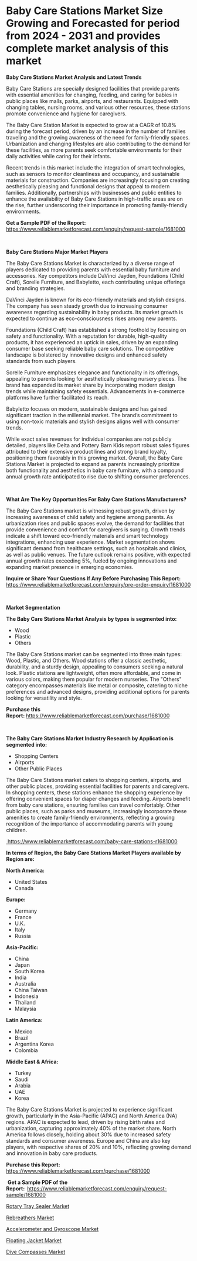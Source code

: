 <p><h1>Baby Care Stations Market Size Growing and Forecasted for period from 2024 - 2031 and provides complete market analysis of this market</h1></p><p><strong>Baby Care Stations Market Analysis and Latest Trends</strong></p>
<p><p>Baby Care Stations are specially designed facilities that provide parents with essential amenities for changing, feeding, and caring for babies in public places like malls, parks, airports, and restaurants. Equipped with changing tables, nursing rooms, and various other resources, these stations promote convenience and hygiene for caregivers.</p><p>The Baby Care Station Market is expected to grow at a CAGR of 10.8% during the forecast period, driven by an increase in the number of families traveling and the growing awareness of the need for family-friendly spaces. Urbanization and changing lifestyles are also contributing to the demand for these facilities, as more parents seek comfortable environments for their daily activities while caring for their infants.</p><p>Recent trends in this market include the integration of smart technologies, such as sensors to monitor cleanliness and occupancy, and sustainable materials for construction. Companies are increasingly focusing on creating aesthetically pleasing and functional designs that appeal to modern families. Additionally, partnerships with businesses and public entities to enhance the availability of Baby Care Stations in high-traffic areas are on the rise, further underscoring their importance in promoting family-friendly environments.</p></p>
<p><strong>Get a Sample PDF of the Report:&nbsp;</strong> <a href="https://www.reliablemarketforecast.com/enquiry/request-sample/1681000?utm_campaign=1283&utm_medium=2&utm_source=Github&utm_content=ia&utm_term=04102024&utm_id=baby-care-stations">https://www.reliablemarketforecast.com/enquiry/request-sample/1681000</a></p>
<p>&nbsp;</p>
<p><strong>Baby Care Stations Major Market Players</strong></p>
<p><p>The Baby Care Stations Market is characterized by a diverse range of players dedicated to providing parents with essential baby furniture and accessories. Key competitors include DaVinci Jayden, Foundations (Child Craft), Sorelle Furniture, and Babyletto, each contributing unique offerings and branding strategies.</p><p>DaVinci Jayden is known for its eco-friendly materials and stylish designs. The company has seen steady growth due to increasing consumer awareness regarding sustainability in baby products. Its market growth is expected to continue as eco-consciousness rises among new parents.</p><p>Foundations (Child Craft) has established a strong foothold by focusing on safety and functionality. With a reputation for durable, high-quality products, it has experienced an uptick in sales, driven by an expanding consumer base seeking reliable baby care solutions. The competitive landscape is bolstered by innovative designs and enhanced safety standards from such players.</p><p>Sorelle Furniture emphasizes elegance and functionality in its offerings, appealing to parents looking for aesthetically pleasing nursery pieces. The brand has expanded its market share by incorporating modern design trends while maintaining safety essentials. Advancements in e-commerce platforms have further facilitated its reach.</p><p>Babyletto focuses on modern, sustainable designs and has gained significant traction in the millennial market. The brand’s commitment to using non-toxic materials and stylish designs aligns well with consumer trends. </p><p>While exact sales revenues for individual companies are not publicly detailed, players like Delta and Pottery Barn Kids report robust sales figures attributed to their extensive product lines and strong brand loyalty, positioning them favorably in this growing market. Overall, the Baby Care Stations Market is projected to expand as parents increasingly prioritize both functionality and aesthetics in baby care furniture, with a compound annual growth rate anticipated to rise due to shifting consumer preferences.</p></p>
<p>&nbsp;</p>
<p><strong>What Are The Key Opportunities For Baby Care Stations Manufacturers?</strong></p>
<p><p>The Baby Care Stations market is witnessing robust growth, driven by increasing awareness of child safety and hygiene among parents. As urbanization rises and public spaces evolve, the demand for facilities that provide convenience and comfort for caregivers is surging. Growth trends indicate a shift toward eco-friendly materials and smart technology integrations, enhancing user experience. Market segmentation shows significant demand from healthcare settings, such as hospitals and clinics, as well as public venues. The future outlook remains positive, with expected annual growth rates exceeding 5%, fueled by ongoing innovations and expanding market presence in emerging economies.</p></p>
<p><strong>Inquire or Share Your Questions If Any Before Purchasing This Report:</strong> <a href="https://www.reliablemarketforecast.com/enquiry/pre-order-enquiry/1681000?utm_campaign=1283&utm_medium=2&utm_source=Github&utm_content=ia&utm_term=04102024&utm_id=baby-care-stations">https://www.reliablemarketforecast.com/enquiry/pre-order-enquiry/1681000</a></p>
<p>&nbsp;</p>
<p><strong>Market Segmentation</strong></p>
<p><strong>The Baby Care Stations Market Analysis by types is segmented into:</strong></p>
<p><ul><li>Wood</li><li>Plastic</li><li>Others</li></ul></p>
<p><p>The Baby Care Stations market can be segmented into three main types: Wood, Plastic, and Others. Wood stations offer a classic aesthetic, durability, and a sturdy design, appealing to consumers seeking a natural look. Plastic stations are lightweight, often more affordable, and come in various colors, making them popular for modern nurseries. The "Others" category encompasses materials like metal or composite, catering to niche preferences and advanced designs, providing additional options for parents looking for versatility and style.</p></p>
<p><strong>Purchase this Report:&nbsp;</strong><a href="https://www.reliablemarketforecast.com/purchase/1681000?utm_campaign=1283&utm_medium=2&utm_source=Github&utm_content=ia&utm_term=04102024&utm_id=baby-care-stations">https://www.reliablemarketforecast.com/purchase/1681000</a></p>
<p>&nbsp;</p>
<p><strong>The Baby Care Stations Market Industry Research by Application is segmented into:</strong></p>
<p><ul><li>Shopping Centers</li><li>Airports</li><li>Other Public Places</li></ul></p>
<p><p>The Baby Care Stations market caters to shopping centers, airports, and other public places, providing essential facilities for parents and caregivers. In shopping centers, these stations enhance the shopping experience by offering convenient spaces for diaper changes and feeding. Airports benefit from baby care stations, ensuring families can travel comfortably. Other public places, such as parks and museums, increasingly incorporate these amenities to create family-friendly environments, reflecting a growing recognition of the importance of accommodating parents with young children.</p></p>
<p><a href="https://www.reliablemarketforecast.com/baby-care-stations-r1681000?utm_campaign=1283&utm_medium=2&utm_source=Github&utm_content=ia&utm_term=04102024&utm_id=baby-care-stations">&nbsp;https://www.reliablemarketforecast.com/baby-care-stations-r1681000</a></p>
<p><strong>In terms of Region, the Baby Care Stations Market Players available by Region are:</strong></p>
<p>
    <p> <strong> North America: </strong>
        <ul>
            <li>United States</li>
            <li>Canada</li>
        </ul>
        </p> 
    <p> <strong> Europe: </strong>
        <ul>
            <li>Germany</li>
            <li>France</li>
            <li>U.K.</li>
            <li>Italy</li>
            <li>Russia</li>
        </ul>
        </p> 
    <p> <strong> Asia-Pacific: </strong>
        <ul>
            <li>China</li>
            <li>Japan</li>
            <li>South Korea</li>
            <li>India</li>
            <li>Australia</li>
            <li>China Taiwan</li>
            <li>Indonesia</li>
            <li>Thailand</li>
            <li>Malaysia</li>
        </ul>
        </p> 
    <p> <strong> Latin America: </strong>
        <ul>
            <li>Mexico</li>
            <li>Brazil</li>
            <li>Argentina Korea</li>
            <li>Colombia</li>
        </ul>
        </p> 
    <p> <strong> Middle East & Africa: </strong>
        <ul>
            <li>Turkey</li>
            <li>Saudi</li>
            <li>Arabia</li>
            <li>UAE</li>
            <li>Korea</li>
        </ul>
    </p>
    </p>
<p><p>The Baby Care Stations Market is projected to experience significant growth, particularly in the Asia-Pacific (APAC) and North America (NA) regions. APAC is expected to lead, driven by rising birth rates and urbanization, capturing approximately 40% of the market share. North America follows closely, holding about 30% due to increased safety standards and consumer awareness. Europe and China are also key players, with respective shares of 20% and 10%, reflecting growing demand and innovation in baby care products.</p></p>
<p><strong>Purchase this Report: </strong><a href="https://www.reliablemarketforecast.com/purchase/1681000?utm_campaign=1283&utm_medium=2&utm_source=Github&utm_content=ia&utm_term=04102024&utm_id=baby-care-stations">https://www.reliablemarketforecast.com/purchase/1681000</a></p>
<p>&nbsp;<strong>Get a Sample PDF of the Report:&nbsp;&nbsp;</strong><a href="https://www.reliablemarketforecast.com/enquiry/request-sample/1681000?utm_campaign=1283&utm_medium=2&utm_source=Github&utm_content=ia&utm_term=04102024&utm_id=baby-care-stations">https://www.reliablemarketforecast.com/enquiry/request-sample/1681000</a></p>
<p><strong></strong></p>
<p><p><a href="https://github.com/dringals/Market-Research-Report-List-6/blob/main/rotary-tray-sealer-market.md?utm_campaign=1283&utm_medium=2&utm_source=Github&utm_content=ia&utm_term=04102024&utm_id=baby-care-stations">Rotary Tray Sealer Market</a></p><p><a href="https://www.linkedin.com/pulse/rebreathers-market-research-report-includes-analysis-size-share-cxw5c?utm_campaign=1283&utm_medium=2&utm_source=Github&utm_content=ia&utm_term=04102024&utm_id=baby-care-stations">Rebreathers Market</a></p><p><a href="https://www.linkedin.com/pulse/emerging-accelerometer-gyroscope-market-opportunities-analysis-cwhie?utm_campaign=1283&utm_medium=2&utm_source=Github&utm_content=ia&utm_term=04102024&utm_id=baby-care-stations">Accelerometer and Gyroscope Market</a></p><p><a href="https://www.linkedin.com/pulse/floating-jacket-market-size-growing-cagr-41-report-covers-analysis-9sdjc?utm_campaign=1283&utm_medium=2&utm_source=Github&utm_content=ia&utm_term=04102024&utm_id=baby-care-stations">Floating Jacket Market</a></p><p><a href="https://www.linkedin.com/pulse/global-dive-compasses-market-status-2024-2031-forecast-region-kofkc?utm_campaign=1283&utm_medium=2&utm_source=Github&utm_content=ia&utm_term=04102024&utm_id=baby-care-stations">Dive Compasses Market</a></p></p>